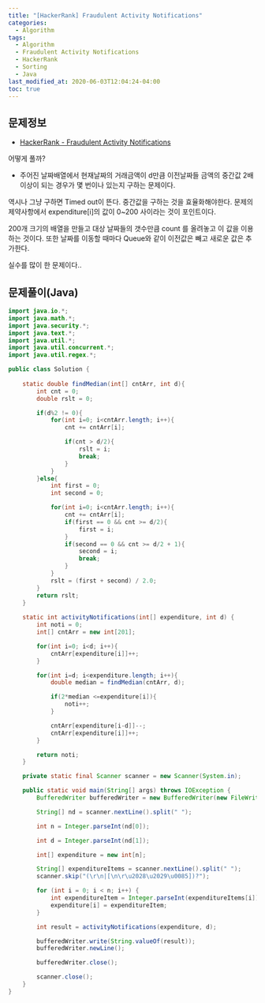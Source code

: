 ```yaml
---
title: "[HackerRank] Fraudulent Activity Notifications"
categories: 
  - Algorithm
tags:
  - Algorithm
  - Fraudulent Activity Notifications
  - HackerRank
  - Sorting
  - Java
last_modified_at: 2020-06-03T12:04:24-04:00
toc: true
---
```

문제정보
-
- [HackerRank - Fraudulent Activity Notifications](https://www.hackerrank.com/challenges/fraudulent-activity-notifications/problem)

어떻게 풀까?
- 주어진 날짜배열에서 현재날짜의 거래금액이 d만큼 이전날짜들 금액의 중간값 2배 이상이 되는 경우가 몇 번이나 있는지 구하는 문제이다.

역시나 그냥 구하면 Timed out이 뜬다. 중간값을 구하는 것을 효율화해야한다. 문제의 제약사항에서 expenditure[i]의 값이 0~200 사이라는 것이 포인트이다.

200개 크기의 배열을 만들고 대상 날짜들의 갯수만큼 count 를 올려놓고 이 값을 이용하는 것이다. 또한 날짜를 이동할 때마다 Queue와 같이 이전값은 빼고 새로운 값은 추가한다.

실수를 많이 한 문제이다..


문제풀이(Java)
-
~~~java
import java.io.*;
import java.math.*;
import java.security.*;
import java.text.*;
import java.util.*;
import java.util.concurrent.*;
import java.util.regex.*;

public class Solution {
    
    static double findMedian(int[] cntArr, int d){
        int cnt = 0;
        double rslt = 0;

        if(d%2 != 0){
            for(int i=0; i<cntArr.length; i++){
                cnt += cntArr[i];

                if(cnt > d/2){
                    rslt = i;
                    break;
                }
            }
        }else{
            int first = 0;
            int second = 0;

            for(int i=0; i<cntArr.length; i++){
                cnt += cntArr[i];
                if(first == 0 && cnt >= d/2){
                    first = i;
                }
                if(second == 0 && cnt >= d/2 + 1){
                    second = i;
                    break;
                }
            }
            rslt = (first + second) / 2.0;
        }
        return rslt;
    }
    
    static int activityNotifications(int[] expenditure, int d) {
        int noti = 0;
        int[] cntArr = new int[201];

        for(int i=0; i<d; i++){
            cntArr[expenditure[i]]++;
        }

        for(int i=d; i<expenditure.length; i++){
            double median = findMedian(cntArr, d);

            if(2*median <=expenditure[i]){
                noti++;
            }

            cntArr[expenditure[i-d]]--;
            cntArr[expenditure[i]]++;
        }

        return noti;
    }

    private static final Scanner scanner = new Scanner(System.in);

    public static void main(String[] args) throws IOException {
        BufferedWriter bufferedWriter = new BufferedWriter(new FileWriter(System.getenv("OUTPUT_PATH")));

        String[] nd = scanner.nextLine().split(" ");

        int n = Integer.parseInt(nd[0]);

        int d = Integer.parseInt(nd[1]);

        int[] expenditure = new int[n];

        String[] expenditureItems = scanner.nextLine().split(" ");
        scanner.skip("(\r\n|[\n\r\u2028\u2029\u0085])?");

        for (int i = 0; i < n; i++) {
            int expenditureItem = Integer.parseInt(expenditureItems[i]);
            expenditure[i] = expenditureItem;
        }

        int result = activityNotifications(expenditure, d);

        bufferedWriter.write(String.valueOf(result));
        bufferedWriter.newLine();

        bufferedWriter.close();

        scanner.close();
    }
}
~~~
